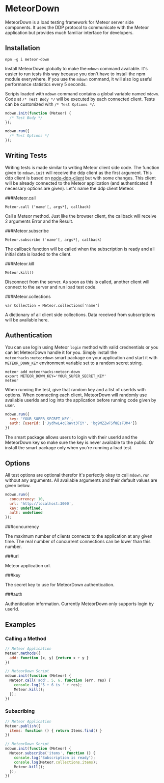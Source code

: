 MeteorDown
==========

MeteorDown is a load testing framework for Meteor server side components. It uses the DDP protocol to communicate with the Meteor application but provides much familiar interface for developers.

Installation
------------

    npm -g i meteor-down

Install MeteorDown globally to make the `mdown` command available. It's easier to run tests this way because you don't have to install the npm module everywhere. If you use the `mdown` command, it will also log useful performance statistics every 5 seconds.

Scripts loaded with `mdown` command contains a global variable named `mdown`. Code at `/* Test Body */` will be executed by each connected client. Tests can be customized with `/* Test Options */`.

~~~js
mdown.init(function (Meteor) {
  /* Test Body */
});

mdown.run({
  /* Test Options */
});
~~~

Writing Tests
-------------

Writing tests is made similar to writing Meteor client side code. The function given to `mdown.init` will receive the ddp client as the first argument. This ddp client is based on [node-ddp-client](https://github.com/oortcloud/node-ddp-client) but with some changes. This client will be already connected to the Meteor application (and authenticated if necessary options are given). Let's name the ddp client Meteor.

###Meteor.call

    Meteor.call ('name'[, args*], callback)

Call a Meteor method. Just like the browser client, the callback will receive 2 arguments Error and the Result.

###Meteor.subscribe

    Meteor.subscribe ('name'[, args*], callback)

The callback function will be called when the subscription is ready and all initial data is loaded to the client.

###Meteor.kill

    Meteor.kill()

Disconnect from the server. As soon as this is called, another client will connect to the server and run load test code.

###Meteor.collections

    var Collection = Meteor.collections['name']

A dictionary of all client side collections. Data received from subscriptions will be available here.

Authentication
--------------

You can use login using Meteor `login` method with valid crednentials or you can let MeteorDown handle it for you. Simply install the `meteorhacks:meteordown` smart package on your application and start it with `METEOR_DOWN_KEY` environment variable set to a random secret string.

    meteor add meteorhacks:meteor-down
    export METEOR_DOWN_KEY='YOUR_SUPER_SECRET_KEY'
    meteor

When running the test, give that random key and a list of userIds with options. When connecting each client, MeteorDown will randomly use available userIds and log into the application before running code given by user.

~~~js
mdown.run({
  key: 'YOUR_SUPER_SECRET_KEY',
  auth: {userId: ['JydhwL4cCRWvt3TiY', 'bg9MZZwFSf8EsFJM4']}
})
~~~

The smart package allows users to login with their userId and the MeteorDown key so make sure the key is never available to the public. Or install the smart package only when you're running a load test.

Options
-------

All test options are optional therefor it's perfectly okay to call `mdown.run` without any arguments. All available arguments and their default values are given below.

~~~js
mdown.run({
  concurrency: 10,
  url: 'http://localhost:3000',
  key: undefined,
  auth: undefined
});
~~~

###concurrency

The maximum number of clients connects to the application at any given time. The real number of concurrent connections can be lower than this number.

###url

Meteor application url.

###key

The secret key to use for MeteorDown authentication.

###auth

Authentication information. Currently MeteorDown only supports login by userId.

Examples
--------

### Calling a Method

~~~js
// Meteor Application
Meteor.methods({
  add: function (x, y) {return x + y }
})
~~~

~~~js
// MeteorDown Script
mdown.init(function (Meteor) {
  Meteor.call('add', 5, 6, function (err, res) {
    console.log('5 + 6 is ' + res);
    Meteor.kill();
  });
})
~~~

### Subscribing

~~~js
// Meteor Application
Meteor.publish({
  items: function () { return Items.find() }
})
~~~

~~~js
// MeteorDown Script
mdown.init(function (Meteor) {
  Meteor.subscribe('items', function () {
    console.log('Subscription is ready');
    console.log(Meteor.collections.items);
    Meteor.kill();
  });
})
~~~
